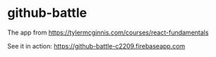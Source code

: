 # github-battle
The app from https://tylermcginnis.com/courses/react-fundamentals

See it in action: https://github-battle-c2209.firebaseapp.com
